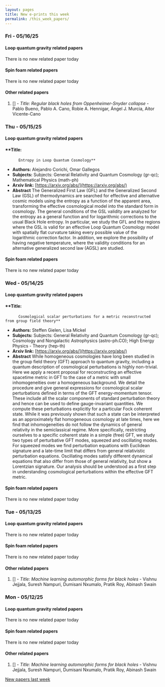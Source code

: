 ```yaml
---
layout: pages
title: New e-prints this week
permalink: /this_week_papers/
---
```




### Fri - 05/16/25

#### Loop quantum gravity related papers

There is no new related paper today 

#### Spin foam related papers

There is no new related paper today 



#### Other related papers

1. [[]](https://arxiv.org/abs/) - *Title:
          Regular black holes from Oppenheimer-Snyder collapse* - Pablo Bueno, Pablo A. Cano, Robie A. Hennigar, Ángel J. Murcia, Aitor Vicente-Cano



### Thu - 05/15/25

#### Loop quantum gravity related papers

#### **Title:
          Entropy in Loop Quantum Cosmology**
 - **Authors:** Alejandro Corichi, Omar Gallegos
 - **Subjects:** Subjects:
General Relativity and Quantum Cosmology (gr-qc); Mathematical Physics (math-ph)
 - **Arxiv link:** [https://arxiv.org/abs/](https://arxiv.org/abs/)
 - **Abstract**
 The Generalized First Law (GFL) and the Generalized Second Law (GSL) of thermodynamics are searched for effective and alternative cosmic models using the entropy as a function of the apparent area, transforming the effective cosmological model into the standard form in cosmology. The general conditions of the GSL validity are analyzed for the entropy as a general function and for logarithmic corrections to the usual Black Hole entropy. In particular, we study the GFL and the regions where the GSL is valid for an effective Loop Quantum Cosmology model with spatially flat curvature taking every possible value of the logarithmic correction factor. In addition, we explore the possibility of having negative temperature, where the validity conditions for an alternative generalized second law (AGSL) are studied. 

#### Spin foam related papers

There is no new related paper today 

### Wed - 05/14/25

#### Loop quantum gravity related papers

#### **Title:
          Cosmological scalar perturbations for a metric reconstructed from group field theory**
 - **Authors:** Steffen Gielen, Lisa Mickel
 - **Subjects:** Subjects:
General Relativity and Quantum Cosmology (gr-qc); Cosmology and Nongalactic Astrophysics (astro-ph.CO); High Energy Physics - Theory (hep-th)
 - **Arxiv link:** [https://arxiv.org/abs/](https://arxiv.org/abs/)
 - **Abstract**
 While homogeneous cosmologies have long been studied in the group field theory (GFT) approach to quantum gravity, including a quantum description of cosmological perturbations is highly non-trivial. Here we apply a recent proposal for reconstructing an effective spacetime metric in GFT to the case of a metric with small inhomogeneities over a homogeneous background. We detail the procedure and give general expressions for cosmological scalar perturbations defined in terms of the GFT energy-momentum tensor. These include all the scalar components of standard perturbation theory and hence can be used to define gauge-invariant quantities. We compute these perturbations explicitly for a particular Fock coherent state. While it was previously shown that such a state can be interpreted as an approximately flat homogeneous cosmology at late times, here we find that inhomogeneities do not follow the dynamics of general relativity in the semiclassical regime. More specifically, restricting ourselves to a specific coherent state in a simple (free) GFT, we study two types of perturbative GFT modes, squeezed and oscillating modes. For squeezed modes we find perturbation equations with Euclidean signature and a late-time limit that differs from general relativistic perturbation equations. Oscillating modes satisfy different dynamical equations that also differ from those of general relativity, but show a Lorentzian signature. Our analysis should be understood as a first step in understanding cosmological perturbations within the effective GFT metric. 

#### Spin foam related papers

There is no new related paper today 

### Tue - 05/13/25

#### Loop quantum gravity related papers

There is no new related paper today 

#### Spin foam related papers

There is no new related paper today 



#### Other related papers

1. [[]](https://arxiv.org/abs/) - *Title:
          Machine learning automorphic forms for black holes* - Vishnu Jejjala, Suresh Nampuri, Dumisani Nxumalo, Pratik Roy, Abinash Swain



### Mon - 05/12/25

#### Loop quantum gravity related papers

There is no new related paper today 

#### Spin foam related papers

There is no new related paper today 



#### Other related papers

1. [[]](https://arxiv.org/abs/) - *Title:
          Machine learning automorphic forms for black holes* - Vishnu Jejjala, Suresh Nampuri, Dumisani Nxumalo, Pratik Roy, Abinash Swain






[New papers last week]({{site.url}}/archived/weekly/pre-prints/2025/05/12/archived_weekly_papers.html)